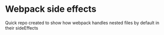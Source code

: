 # Webpack side effects

Quick repo created to show how webpack handles nested files by default in their sideEffects